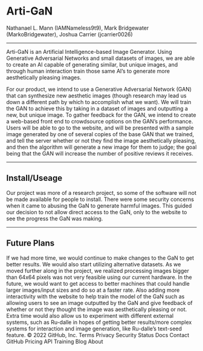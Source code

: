 # Arti-GaN

Nathanael L. Mann (IAMNameless9t9), Mark Bridgewater (MarkoBridgewater), Joshua Carrier (jcarrier0026)

---

Arti-GaN is an Artificial Intelligence-based Image Generator. Using Generative Adversarial Networks and small datasets of images, we are able to create an AI capable of generating similar, but unique images, and through human interaction train those same AI’s to generate more aesthetically pleasing images.

For our product, we intend to use a Generative Adversarial Network (GAN) that can synthesize new aesthetic images (though research may lead us down a different path by which to accomplish what we want). We will train the GAN to achieve this by taking in a dataset of images and outputting a new, but unique image. To gather feedback for the GAN, we intend to create a web-based front end to crowdsource options on the GAN’s performance. Users will be able to go to the website, and will be presented with a sample image generated by one of several copies of the base GAN that we trained, and tell the server whether or not they find the image aesthetically pleasing, and then the algorithm will generate a  new image for them to judge; the goal being that the GAN will increase the number of positive reviews it receives.

---

## Install/Useage

Our project was more of a research project, so some of the software will not be made available for people to install. There were some security concerns when it came to abusing the GaN to generate harmful images. This guided our decision to not allow direct access to the GaN, only to the website to see the progress the GaN was making.

---

## Future Plans

If we had more time, we would continue to make changes to the GaN to get better results. We would also start utilizing alternative datasets. As we moved further along in the project, we realized processing images bigger than 64x64 pixels was not very feasible using our current hardware. In the future, we would want to get access to better machines that could handle larger images/input sizes and do so at a faster rate. 
	Also adding more interactivity with the website to help train the model of the GaN such as allowing users to see an image outputted by the GaN and give feedback of whether or not they thought the image was aesthetically pleasing or not.
Extra time would also allow us to experiment with different external systems, such as Ru-dalle in hopes of getting better results/more complex systems for interaction and image generation, like Ru-dalle’s text-seed feature.
© 2022 GitHub, Inc.
Terms
Privacy
Security
Status
Docs
Contact GitHub
Pricing
API
Training
Blog
About
